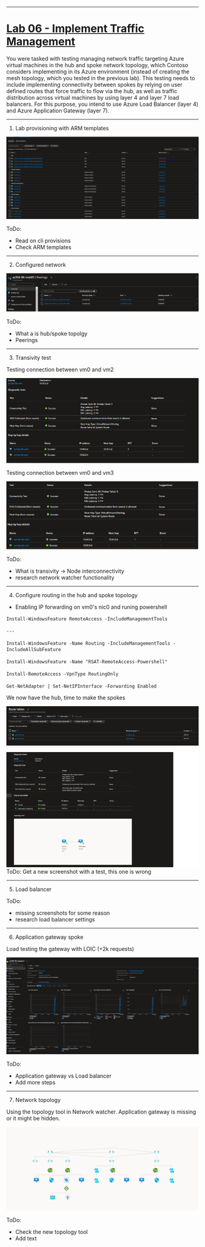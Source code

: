 
---

# [Lab 06 - Implement Traffic Management](https://github.com/MicrosoftLearning/AZ-104-MicrosoftAzureAdministrator/blob/master/Instructions/Labs/LAB_06-Implement_Network_Traffic_Management.md)

You were tasked with testing managing network traffic targeting Azure virtual machines in the hub and spoke network topology, which Contoso considers implementing in its Azure environment (instead of creating the mesh topology, which you tested in the previous lab). This testing needs to include implementing connectivity between spokes by relying on user defined routes that force traffic to flow via the hub, as well as traffic distribution across virtual machines by using layer 4 and layer 7 load balancers. For this purpose, you intend to use Azure Load Balancer (layer 4) and Azure Application Gateway (layer 7).

---

1. Lab provisioning with ARM templates

![](img/az06-1.png)

ToDo:
- Read on cli provisions
- Check ARM templates

---

2. Configured network
  
![](img/az06-2.png)

ToDo: 
- What a is hub/spoke topolgy
- Peerings

---
3. Transivity test 

  Testing connection between vm0 and vm2

  ![test_1](img/az06-3.png)

  Testing connection between vm0 and vm3

  ![test_2](img/az06-4.png)



ToDo:
- What is transivity -> Node interconnectivity
-  research network watcher functionality

---
 4. Configure routing in the hub and spoke topology
 - Enabling IP forwarding on vm0's nic0 and runing powershell

```
Install-WindowsFeature RemoteAccess -IncludeManagementTools

---

Install-WindowsFeature -Name Routing -IncludeManagementTools -IncludeAllSubFeature

Install-WindowsFeature -Name "RSAT-RemoteAccess-Powershell"

Install-RemoteAccess -VpnType RoutingOnly

Get-NetAdapter | Set-NetIPInterface -Forwarding Enabled
```

We now have the hub, time to make the spokes

![config](img/az06-5.png)


![config](img/az06-6.png) ToDo: Get a new screenshot with a test, this one is wrong

---
5. Load balancer

ToDo:
- missing screenshots for some reason
- research load balancer settings 
---
6. Application gateway spoke

Load testing the gateway with LOIC (+2k requests)

![load_test](img/az06-7.png)

ToDo:
- Application gateway vs Load balancer
- Add more steps


---

7. Network topology

Using the topology tool in Network watcher. Application gateway is missing or it might be hidden.

![topology](img/topology.png)

ToDo:
- Check the new topology tool
- Add text